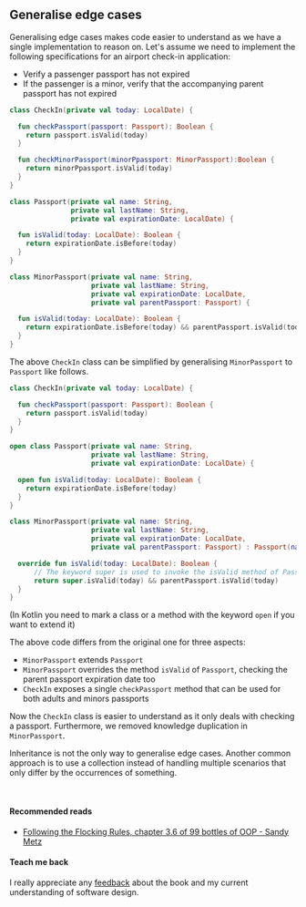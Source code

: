 ## Generalise edge cases

Generalising edge cases makes code easier to understand as we have a single implementation to reason on. Let's assume
we need to implement the following specifications for an airport check-in application:
* Verify a passenger passport has not expired
* If the passenger is a minor, verify that the accompanying parent passport has not expired

```kotlin
class CheckIn(private val today: LocalDate) {

  fun checkPassport(passport: Passport): Boolean {
    return passport.isValid(today)
  }

  fun checkMinorPassport(minorPpassport: MinorPassport):Boolean {
    return minorPpassport.isValid(today)
  }
}

class Passport(private val name: String,
               private val lastName: String,
               private val expirationDate: LocalDate) {

  fun isValid(today: LocalDate): Boolean {
    return expirationDate.isBefore(today)
  }
}

class MinorPassport(private val name: String,
                    private val lastName: String,
                    private val expirationDate: LocalDate,
                    private val parentPassport: Passport) {

  fun isValid(today: LocalDate): Boolean {
    return expirationDate.isBefore(today) && parentPassport.isValid(today)
  }
}
```

The above `CheckIn` class can be simplified by generalising `MinorPassport` to `Passport` like follows.

```kotlin
class CheckIn(private val today: LocalDate) {

  fun checkPassport(passport: Passport): Boolean {
    return passport.isValid(today)
  }
}

open class Passport(private val name: String,
                    private val lastName: String,
                    private val expirationDate: LocalDate) {

  open fun isValid(today: LocalDate): Boolean {
    return expirationDate.isBefore(today)
  }
}

class MinorPassport(private val name: String,
                    private val lastName: String,
                    private val expirationDate: LocalDate,
                    private val parentPassport: Passport) : Passport(name, lastName, expirationDate) {

  override fun isValid(today: LocalDate): Boolean {
      // The keyword super is used to invoke the isValid method of Passport
      return super.isValid(today) && parentPassport.isValid(today) 
  }
}
```

(In Kotlin you need to mark a class or a method with the keyword `open` if you want to extend it)

The above code differs from the original one for three aspects:
* `MinorPassport` extends `Passport`
* `MinorPassport` overrides the method `isValid` of `Passport`, checking the parent passport expiration date too
* `CheckIn` exposes a single `checkPassport` method that can be used for both adults and minors passports

Now the `CheckIn` class is easier to understand as it only deals with checking a passport. Furthermore, we removed 
knowledge duplication in `MinorPassport`.

Inheritance is not the only way to generalise edge cases. Another common approach is to use a collection 
instead of handling multiple scenarios that only differ by the occurrences of something.

<br/>  

#### Recommended reads
* [Following the Flocking Rules, chapter 3.6 of 99 bottles of OOP - Sandy Metz](https://www.goodreads.com/book/show/31183020-99-bottles-of-oop)

#### Teach me back
I really appreciate any [feedback](../introduction/introduction.html#teach-me-back) about the book and my current understanding of software design.